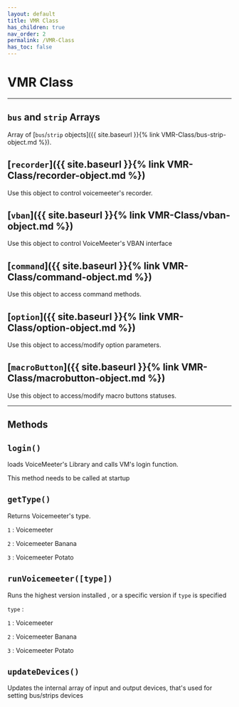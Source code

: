 ```yaml
---
layout: default
title: VMR Class
has_children: true
nav_order: 2
permalink: /VMR-Class 
has_toc: false
---
```


# VMR Class

---

## `bus` and `strip` Arrays
Array of [`bus`/`strip` objects]({{ site.baseurl }}{% link VMR-Class/bus-strip-object.md %}).

## [`recorder`]({{ site.baseurl }}{% link VMR-Class/recorder-object.md %})
Use this object to control voicemeeter's recorder.

## [`vban`]({{ site.baseurl }}{% link VMR-Class/vban-object.md %})
Use this object to control VoiceMeeter's VBAN interface

## [`command`]({{ site.baseurl }}{% link VMR-Class/command-object.md %})
Use this object to access command methods.

## [`option`]({{ site.baseurl }}{% link VMR-Class/option-object.md %})
Use this object to access/modify option parameters.

## [`macroButton`]({{ site.baseurl }}{% link VMR-Class/macrobutton-object.md %})
Use this object to access/modify macro buttons statuses.

---

## Methods

## `login()`
loads VoiceMeeter's Library and calls VM's login function.

This method needs to be called at startup
## `getType()`
Returns Voicemeeter's type.

`1` : Voicemeeter

`2` : Voicemeeter Banana

`3` : Voicemeeter Potato
## `runVoicemeeter([type])`
Runs the highest version installed , or a specific version if `type` is specified

`type` : 

`1` : Voicemeeter

`2` : Voicemeeter Banana

`3` : Voicemeeter Potato
## `updateDevices()`
Updates the internal array of input and output devices, that's used for setting bus/strips devices
 